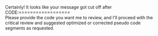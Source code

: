 Certainly! It looks like your message got cut off after CODE:==================  
Please provide the code you want me to review, and I'll proceed with the critical review and suggested optimized or corrected pseudo code segments as requested.